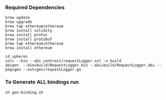 ### Required Dependencies

```shell
brew update
brew upgrade
brew tap ethereum/ethereum
brew install solidity
brew install protoc
brew install protobuf
brew tap ethereum/ethereum
brew install ethereum
```

```shell
cd spheron
solc --bin --abi contract/requestLogger.sol -o build
abigen  --bin=build/RequestLogger.bin --abi=build/RequestLogger.abi --pkg=gen --out=gen/requestLogger.go
```

### To Generate ALL bindings run 
```shell
sh gen-binding.sh
```